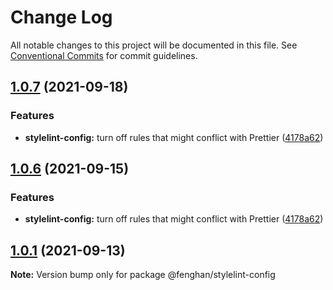 # Change Log

All notable changes to this project will be documented in this file.
See [Conventional Commits](https://conventionalcommits.org) for commit guidelines.

## [1.0.7](https://github.com/fenghan34/configurations/compare/v1.0.5...v1.0.7) (2021-09-18)

### Features

- **stylelint-config:** turn off rules that might conflict with Prettier ([4178a62](https://github.com/fenghan34/configurations/commit/4178a6292529940192841177b748a6fe91f9cc56))

## [1.0.6](https://github.com/fenghan34/configurations/compare/v1.0.5...v1.0.6) (2021-09-15)

### Features

- **stylelint-config:** turn off rules that might conflict with Prettier ([4178a62](https://github.com/fenghan34/configurations/commit/4178a6292529940192841177b748a6fe91f9cc56))

## [1.0.1](https://github.com/fenghan34/configurations/compare/v1.0.0...v1.0.1) (2021-09-13)

**Note:** Version bump only for package @fenghan/stylelint-config

